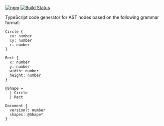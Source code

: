 [![npm](https://img.shields.io/npm/v/ast-generator.svg)](https://www.npmjs.com/package/ast-generator)
[![Build Status](https://github.com/nvie/ast-generator/workflows/test/badge.svg)](https://github.com/nvie/ast-generator/actions)

TypeScript code generator for AST nodes based on the following grammar format:

```
Circle {
  cx: number
  cy: number
  r: number
}

Rect {
  x: number
  y: number
  width: number
  height: number
}

@Shape =
  | Circle
  | Rect

Document {
  version?: number
  shapes: @Shape*
}
```
